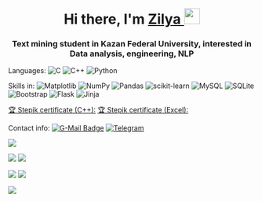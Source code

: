 <h1 align="center">Hi there, I'm <a href="https://daniilshat.ru/" target="_blank">Zilya </a> 
<img src="https://github.com/blackcater/blackcater/raw/main/images/Hi.gif" height="32"/></h1>
<h3 align="center">Text mining student in Kazan Federal University, interested in Data analysis, engineering, NLP </h3>

  Languages:
  ![C](https://img.shields.io/badge/c-%2300599C.svg?style=for-the-badge&logo=c&logoColor=white)
  ![C++](https://img.shields.io/badge/c++-%2300599C.svg?style=for-the-badge&logo=c%2B%2B&logoColor=white)
  ![Python](https://img.shields.io/badge/python-3670A0?style=for-the-badge&logo=python&logoColor=ffdd54)



  Skills in:
  ![Matplotlib](https://img.shields.io/badge/Matplotlib-%23ffffff.svg?style=for-the-badge&logo=Matplotlib&logoColor=black)
  ![NumPy](https://img.shields.io/badge/numpy-%23013243.svg?style=for-the-badge&logo=numpy&logoColor=white)
  ![Pandas](https://img.shields.io/badge/pandas-%23150458.svg?style=for-the-badge&logo=pandas&logoColor=white)
  ![scikit-learn](https://img.shields.io/badge/scikit--learn-%23F7931E.svg?style=for-the-badge&logo=scikit-learn&logoColor=white)
  ![MySQL](https://img.shields.io/badge/mysql-%2300f.svg?style=for-the-badge&logo=mysql&logoColor=white)
  ![SQLite](https://img.shields.io/badge/sqlite-%2307405e.svg?style=for-the-badge&logo=sqlite&logoColor=white)
  ![Bootstrap](https://img.shields.io/badge/bootstrap-%23563D7C.svg?style=for-the-badge&logo=bootstrap&logoColor=white)
  ![Flask](https://img.shields.io/badge/flask-%23000.svg?style=for-the-badge&logo=flask&logoColor=white)
  ![Jinja](https://img.shields.io/badge/jinja-white.svg?style=for-the-badge&logo=jinja&logoColor=black)
  
  [🏆 Stepik certificate (C++):](https://stepik.org/cert/1873756)
  [🏆 Stepik certificate (Excel):](https://stepik.org/cert/1908401)
   

  Contact info:
  [![G-Mail Badge](https://img.shields.io/badge/Gmail-D14836?style=for-the-badge&logo=gmail&logoColor=white)](mailto:nuretdinovazi@gmail.com)
  [![Telegram](https://img.shields.io/badge/Telegram-2CA5E0?style=for-the-badge&logo=telegram&logoColor=white)](https://t.me/zi.nuret)


<!-- [![Top Langs](https://github-readme-stats.vercel.app/api/top-langs/?username=nur-zilya&layout=compact)](https://github.com/nur-zilya/github-readme-stats) -->

![](https://github-profile-summary-cards.vercel.app/api/cards/profile-details?username=nur-zilya&theme=solarized_dark)

![](https://github-profile-summary-cards.vercel.app/api/cards/most-commit-language?username=nur-zilya&theme=solarized_dark) ![](https://github-profile-summary-cards.vercel.app/api/cards/repos-per-language?username=nur-zilya&theme=solarized_dark)

![](https://github-profile-summary-cards.vercel.app/api/cards/stats?username=nur-zilya&theme=solarized_dark) ![](https://github-profile-summary-cards.vercel.app/api/cards/productive-time?username=nur-zilya&theme=solarized_dark)

![](https://komarev.com/ghpvc/?username=your-github-nur-zilya)
<!-- - 👋 Hi, I’m Zilya
- 👀 I’m interested in Natural Language Processing
- 📫 telegram: @zinuret -->

<!---
nur-zilya/nur-zilya is a ✨ special ✨ repository because its `README.md` (this file) appears on your GitHub profile.
You can click the Preview link to take a look at your changes.
--->
